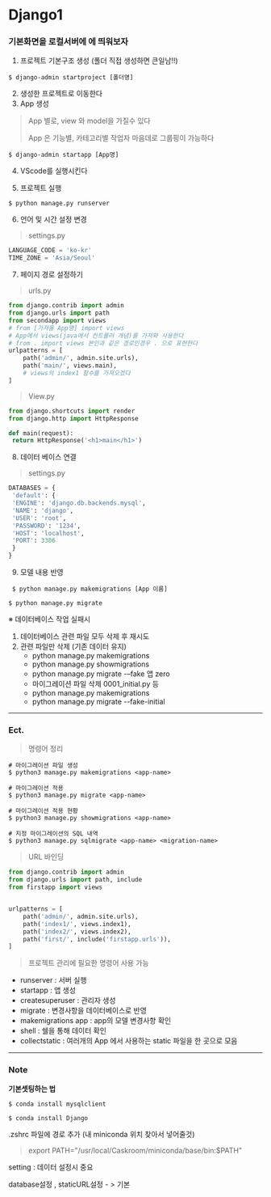 # Django1

### 기본화면을 로컬서버에 에 띄워보자

1.  프로젝트 기본구조 생성 (폴더 직접 생성하면 큰일남!!)

```shell
$ django-admin startproject [폴더명]
```

2. 생성한 프로젝트로 이동한다
3. App 생성

> App 별로, view 와 model을 가질수 있다
>
> App 은 기능별, 카테고리별 작업자 마음데로 그룹핑이 가능하다

```shell
$ django-admin startapp [App명]
```

4. VScode를 실행시킨다

5. 프로젝트 실행

```shell
$ python manage.py runserver
```



6. 언어 및 시간 설정 변경 

> settings.py 

```python
LANGUAGE_CODE = 'ko-kr'
TIME_ZONE = 'Asia/Seoul'
```



7. 페이지 경로 설정하기 	

> urls.py 

```python
from django.contrib import admin
from django.urls import path
from secondapp import views
# from [가져올 App명] import views
# App에서 views(java에서 컨트롤러 개념)를 가져와 사용한다
# from . import views 본인과 같은 경로인경우 . 으로 표현한다
urlpatterns = [
    path('admin/', admin.site.urls),
    path('main/', views.main),
  	# views의 index1 함수를 가져오겠다
]
```

> View.py

```python
from django.shortcuts import render
from django.http import HttpResponse

def main(request):
 return HttpResponse('<h1>main</h1>')
```



8. 데이터 베이스 연결

> settings.py

```python
DATABASES = {
 'default': {
 'ENGINE': 'django.db.backends.mysql',
 'NAME': 'django',
 'USER': 'root',
 'PASSWORD': '1234',
 'HOST': 'localhost',
 'PORT': 3306
 }
}
```



9. 모델 내용 반영

```shell
 $ python manage.py makemigrations [App 이름]
```

```shell
$ python manage.py migrate
```



※ 데이터베이스 작업 실패시

1. 데이터베이스 관련 파일 모두 삭제 후 재시도
2. 관련 파일만 삭제 (기존 데이터 유지) 
   - python manage.py makemigrations 
   - python manage.py showmigrations
   - python manage.py migrate -–fake 앱 zero 
   - 마이그레이션 파일 삭제 0001_initial.py 등
   - python manage.py makemigrations
   - python manage.py migrate --fake-initial



---



### Ect.

> 명령어 정리

```shell
# 마이그레이션 파일 생성
$ python3 manage.py makemigrations <app-name>

# 마이그레이션 적용
$ python3 manage.py migrate <app-name>

# 마이그레이션 적용 현황
$ python3 manage.py showmigrations <app-name>

# 지정 마이그레이션의 SQL 내역
$ python3 manage.py sqlmigrate <app-name> <migration-name>
```



> URL 바인딩

```python
from django.contrib import admin
from django.urls import path, include
from firstapp import views


urlpatterns = [
    path('admin/', admin.site.urls),
    path('index1/', views.index1),
    path('index2/', views.index2),
    path('first/', include('firstapp.urls')),
]
```



>  프로젝트 관리에 필요한 명령어 사용 가능

- runserver : 서버 실행
- startapp : 앱 생성
- createsuperuser : 관리자 생성
- migrate : 변경사항을 데이터베이스로 반영
- makemigrations app : app의 모델 변경사항 확인
- shell : 쉘을 통해 데이터 확인
- collectstatic : 여러개의 App 에서 사용하는 static 파일을 한 곳으로 모음



---



### Note

**기본셋팅하는 법**

```shell
$ conda install mysqlclient
```

```shell
$ conda install Django
```

.zshrc 파일에 경로 추가 (내 miniconda 위치 찾아서 넣어줄것)

>  export PATH="/usr/local/Caskroom/miniconda/base/bin:$PATH"





setting : 데이터 설정시 중요

database설정 , staticURL설정 - > 기본

